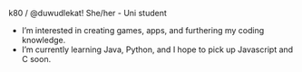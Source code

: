  k80 / @duwudlekat! She/her -  Uni student
- I’m interested in creating games, apps, and furthering my coding knowledge.
- I’m currently learning Java, Python, and I hope to pick up Javascript and C soon.

<!---
duwudlekat/duwudlekat is a ✨ special ✨ repository because its `README.md` (this file) appears on your GitHub profile.
You can click the Preview link to take a look at your changes.
--->
